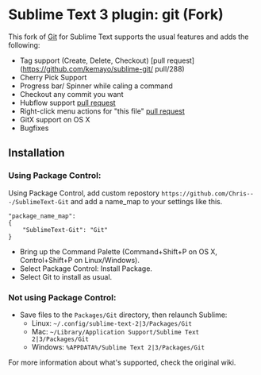 # Sublime Text 3 plugin: git (Fork)

This fork of [Git](https://github.com/kemayo/sublime-git) for Sublime Text supports the usual features and adds the following:

- Tag support (Create, Delete, Checkout) [pull request](https://github.com/kemayo/sublime-git/	pull/288)
- Cherry Pick Support
- Progress bar/ Spinner while caling a command
- Checkout any commit you want
- Hubflow support [pull request](https://github.com/kemayo/sublime-git/pull/279)
- Right-click menu actions for "this file" [pull request](https://github.com/kemayo/sublime-git/pull/247)
- GitX support on OS X
- Bugfixes

## Installation

### Using Package Control:

Using Package Control, add custom repostory `https://github.com/Chris---/SublimeText-Git` and add a name_map to your settings like this.

	"package_name_map":
	{
		"SublimeText-Git": "Git"
	}

* Bring up the Command Palette (Command+Shift+P on OS X, Control+Shift+P on Linux/Windows).
* Select Package Control: Install Package.
* Select Git to install as usual.

### Not using Package Control:

* Save files to the `Packages/Git` directory, then relaunch Sublime:
  * Linux: `~/.config/sublime-text-2|3/Packages/Git`
  * Mac: `~/Library/Application Support/Sublime Text 2|3/Packages/Git`
  * Windows: `%APPDATA%/Sublime Text 2|3/Packages/Git`

For more information about what's supported, check the original wiki.